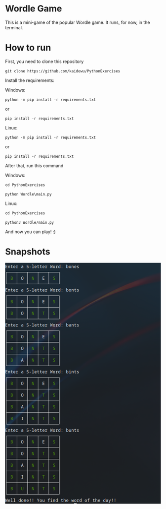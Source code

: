 # Wordle Game
This is a mini-game of the popular Wordle game. It runs, for now, in the terminal.

# How to run
First, you need to clone this repository
```
git clone https://github.com/kaidewu/PythonExercises
```
Install  the requirements:

Windows:
```
python -m pip install -r requirements.txt
```

or

```
pip install -r requirements.txt
```

Linux:
```
python -m pip install -r requirements.txt
```

or

```
pip install -r requirements.txt
```

After that, run this command

Windows:
```
cd PythonExercises
```

```
python Wordle\main.py
```

Linux:
```
cd PythonExercises
```

```
python3 Wordle/main.py
```

And now you can play! :)

# Snapshots
![Capture](img/snapshot2.png)
